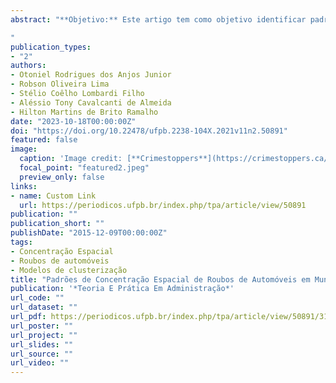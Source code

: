 ```yaml
---
abstract: "**Objetivo:** Este artigo tem como objetivo identificar padrões de concentração espacial relacionados a roubos e furtos de veículos na grande João Pessoa (PB), região composta pelos municípios de Bayeux, Cabedelo, João Pessoa e Santa Rita, usando técnicas de aprendizado de máquinas. Com isso, busca-se contribuir com a discussão sobre os potenciais benefícios da utilização de ferramentas da Inteligência Artificial no campo da segurança pública. **Metodologia:** Os dados utilizados foram obtidos junto à Secretaria de Estado da Segurança e da Defesa Social da Paraíba e contemplam os anos de 2017 a 2019. A base é composta por 5.385 ocorrências de roubo e furto de carros e motos, indicando coordenadas geográficas, município, bairro, dia da semana, turno e hora de ocorrência do crime. A estratégia empírica adotada consistiu na aplicação do algoritmo de Clusterização Espacial Baseada em Densidade de Aplicações com Ruído (Density-Based Spatial Clustering of Applications with Noise, DBSCAN). **Resultados:** A análise descritiva apontou que o centro da cidade de João Pessoa é o bairro com maior taxa de subtração de veículos por 100 mil habitantes, seguido por Barra de Gramame, Ponta do Seixas, Distrito Industrial e Varadouro. Em relação à concentração de crimes em locais determinados, a utilização do DBSCAN permitiu identificar hotspots para diferentes dias e turnos, sendo que o número destes se mostrou maior durante os dias de semana, no período noturno. **Contribuições:** Tais resultados têm potencial para auxiliar a elaboração de um planejamento mais eficaz de segurança pública nos bairros da grande João Pessoa, pois sugerem como deslocar o efetivo policial de modo a se alcançar maior eficiência na prevenção de crimes e captura de criminosos.

"
publication_types:
- "2"
authors:
- Otoniel Rodrigues dos Anjos Junior
- Robson Oliveira Lima
- Stélio Coêlho Lombardi Filho
- Aléssio Tony Cavalcanti de Almeida
- Hilton Martins de Brito Ramalho
date: "2023-10-18T00:00:00Z"
doi: "https://doi.org/10.22478/ufpb.2238-104X.2021v11n2.50891"
featured: false
image:
  caption: 'Image credit: [**Crimestoppers**](https://crimestoppers.ca/wp-content/uploads/2022/12/CarTheft01.jpg)'
  focal_point: "featured2.jpeg"
  preview_only: false
links:
- name: Custom Link
  url: https://periodicos.ufpb.br/index.php/tpa/article/view/50891
publication: ""
publication_short: ""
publishDate: "2015-12-09T00:00:00Z"
tags:
- Concentração Espacial
- Roubos de automóveis
- Modelos de clusterização
title: "Padrões de Concentração Espacial de Roubos de Automóveis em Municípios da Grande João Pessoa a Partir de Técnicas de Aprendizado de Máquinas"
publication: '*Teoria E Prática Em Administração*'
url_code: ""
url_dataset: ""
url_pdf: https://periodicos.ufpb.br/index.php/tpa/article/view/50891/31372
url_poster: ""
url_project: ""
url_slides: ""
url_source: ""
url_video: ""
---
```


